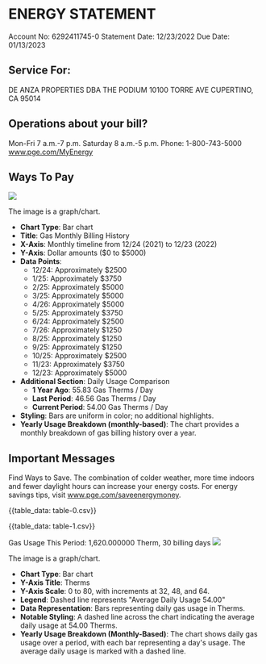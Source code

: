 # ENERGY STATEMENT 

Account No: 6292411745-0 Statement Date: 12/23/2022 Due Date: 01/13/2023

## Service For:

DE ANZA PROPERTIES
DBA THE PODIUM
10100 TORRE AVE
CUPERTINO, CA 95014

## Operations about your bill?

Mon-Fri 7 a.m.-7 p.m.
Saturday 8 a.m.-5 p.m.
Phone: 1-800-743-5000
www.pge.com/MyEnergy

## Ways To Pay

![](images/img-0.jpeg)

The image is a graph/chart.

- **Chart Type**: Bar chart
- **Title**: Gas Monthly Billing History
- **X-Axis**: Monthly timeline from 12/24 (2021) to 12/23 (2022)
- **Y-Axis**: Dollar amounts ($0 to $5000)
- **Data Points**: 
  - 12/24: Approximately $2500
  - 1/25: Approximately $3750
  - 2/25: Approximately $5000
  - 3/25: Approximately $5000
  - 4/26: Approximately $5000
  - 5/25: Approximately $3750
  - 6/24: Approximately $2500
  - 7/26: Approximately $1250
  - 8/25: Approximately $1250
  - 9/25: Approximately $1250
  - 10/25: Approximately $2500
  - 11/23: Approximately $3750
  - 12/23: Approximately $5000
- **Additional Section**: Daily Usage Comparison
  - **1 Year Ago**: 55.83 Gas Therms / Day
  - **Last Period**: 46.56 Gas Therms / Day
  - **Current Period**: 54.00 Gas Therms / Day
- **Styling**: Bars are uniform in color; no additional highlights.
- **Yearly Usage Breakdown (monthly-based)**: The chart provides a monthly breakdown of gas billing history over a year.

## Important Messages

Find Ways to Save. The combination of colder weather, more time indoors and fewer daylight hours can increase your energy costs. For energy savings tips, visit www.pge.com/saveenergymoney.

{{table_data: table-0.csv}}


{{table_data: table-1.csv}}

Gas Usage This Period: 1,620.000000 Therm, 30 billing days
![](images/img-1.jpeg)

The image is a graph/chart.

- **Chart Type**: Bar chart
- **Y-Axis Title**: Therms
- **Y-Axis Scale**: 0 to 80, with increments at 32, 48, and 64.
- **Legend**: Dashed line represents "Average Daily Usage 54.00"
- **Data Representation**: Bars representing daily gas usage in Therms.
- **Notable Styling**: A dashed line across the chart indicating the average daily usage at 54.00 Therms.
- **Yearly Usage Breakdown (Monthly-Based)**: The chart shows daily gas usage over a period, with each bar representing a day's usage. The average daily usage is marked with a dashed line.
